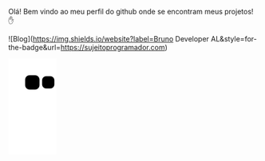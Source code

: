  Olá! Bem vindo ao meu perfil do github onde se encontram meus projetos! ✋
 
 ![Blog](https://img.shields.io/website?label=Bruno Developer AL&style=for-the-badge&url=https://sujeitoprogramador.com)
 
 ![snake gif](https://github.com/BrunoDevAL/BrunoDevAL/blob/output/github-contribution-grid-snake.svg)

